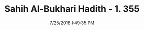 ---
title        : "Sahih Al-Bukhari Hadith - 1. 355"
date         : 7/25/2018 1:49:35 PM
draft        : false
type         : "hadith"
layout       : "hadith"
BookCode     : "SHB"
VolumeNumber : "1"
HadithNumber : "355"
categories  :  ["Prayer-Crossing the corners of single garment"]
tags  :  ["Abu Huraira"]
---
